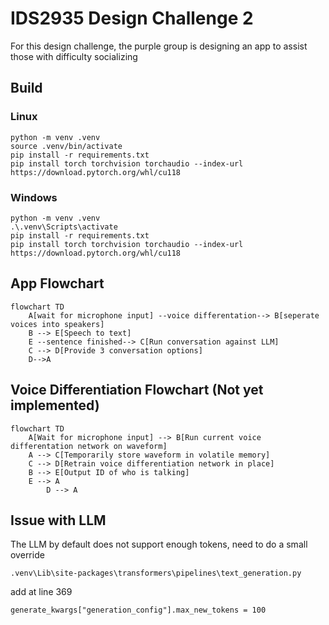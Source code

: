 # IDS2935 Design Challenge 2
For this design challenge, the purple group is designing an app to assist those with difficulty socializing

## Build
### Linux
```
python -m venv .venv
source .venv/bin/activate
pip install -r requirements.txt
pip install torch torchvision torchaudio --index-url https://download.pytorch.org/whl/cu118
```
### Windows
```
python -m venv .venv
.\.venv\Scripts\activate
pip install -r requirements.txt
pip install torch torchvision torchaudio --index-url https://download.pytorch.org/whl/cu118
```

## App Flowchart
```mermaid
flowchart TD
    A[wait for microphone input] --voice differentation--> B[seperate voices into speakers]
    B --> E[Speech to text]
    E --sentence finished--> C[Run conversation against LLM]
    C --> D[Provide 3 conversation options]
    D-->A
```

## Voice Differentiation Flowchart (Not yet implemented)
```mermaid
flowchart TD
    A[Wait for microphone input] --> B[Run current voice differentation network on waveform]
    A --> C[Temporarily store waveform in volatile memory]
    C --> D[Retrain voice differentiation network in place]
    B --> E[Output ID of who is talking]
    E --> A
        D --> A

```


## Issue with LLM
The LLM by default does not support enough tokens, need to do a small override
```
.venv\Lib\site-packages\transformers\pipelines\text_generation.py
```
add at line 369 
```
generate_kwargs["generation_config"].max_new_tokens = 100
```
